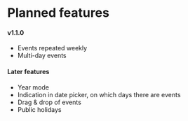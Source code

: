 # Planned features

#### v1.1.0
- Events repeated weekly
- Multi-day events

#### Later features
- Year mode
- Indication in date picker, on which days there are events
- Drag & drop of events
- Public holidays
